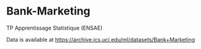 # Bank-Marketing
TP Apprentissage Statistique (ENSAE)

Data is available at https://archive.ics.uci.edu/ml/datasets/Bank+Marketing
